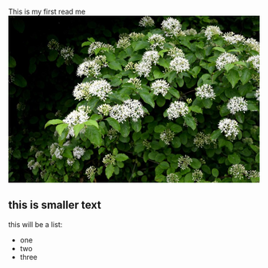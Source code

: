 This is my first read me
![arbusto sanguino should be here](Pycharm%20CE.jpeg)
## this is smaller text
this will be a list:
- one
- two
- three



